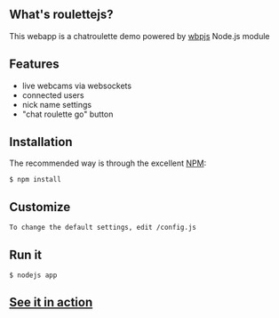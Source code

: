 ## What's roulettejs?

This webapp is a chatroulette demo powered by [wbpjs](https://github.com/openhoat/wbpjs) Node.js module

## Features

- live webcams via websockets
- connected users
- nick name settings
- "chat roulette go" button

## Installation

The recommended way is through the excellent [NPM](http://www.npmjs.org/):

    $ npm install

## Customize

    To change the default settings, edit /config.js

## Run it

    $ nodejs app

## [See it in action](http://roulettejs.app.nodeshub.com/)
